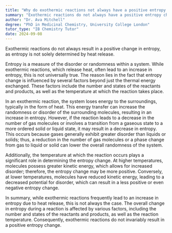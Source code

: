 ```yaml
---
title: "Why do exothermic reactions not always have a positive entropy change?"
summary: "Exothermic reactions do not always have a positive entropy change because entropy is not solely dependent on heat release."
author: "Dr. Ava Mitchell"
degree: "PhD in Medicinal Chemistry, University College London"
tutor_type: "IB Chemistry Tutor"
date: 2024-09-08
---
```


Exothermic reactions do not always result in a positive change in entropy, as entropy is not solely determined by heat release.

Entropy is a measure of the disorder or randomness within a system. While exothermic reactions, which release heat, often lead to an increase in entropy, this is not universally true. The reason lies in the fact that entropy change is influenced by several factors beyond just the thermal energy exchanged. These factors include the number and states of the reactants and products, as well as the temperature at which the reaction takes place.

In an exothermic reaction, the system loses energy to the surroundings, typically in the form of heat. This energy transfer can increase the randomness or disorder of the surrounding molecules, resulting in an increase in entropy. However, if the reaction leads to a decrease in the number of gas molecules or involves a transition from a gaseous state to a more ordered solid or liquid state, it may result in a decrease in entropy. This occurs because gases generally exhibit greater disorder than liquids or solids; thus, a reduction in the number of gas molecules or a phase change from gas to liquid or solid can lower the overall randomness of the system.

Additionally, the temperature at which the reaction occurs plays a significant role in determining the entropy change. At higher temperatures, molecules possess greater kinetic energy, which allows for increased disorder; therefore, the entropy change may be more positive. Conversely, at lower temperatures, molecules have reduced kinetic energy, leading to a decreased potential for disorder, which can result in a less positive or even negative entropy change.

In summary, while exothermic reactions frequently lead to an increase in entropy due to heat release, this is not always the case. The overall change in entropy during a reaction is affected by various factors, including the number and states of the reactants and products, as well as the reaction temperature. Consequently, exothermic reactions do not invariably result in a positive entropy change.
    